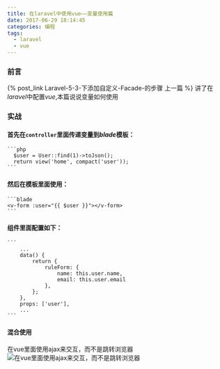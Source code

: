```yaml
---
title: 在laravel中使用vue——变量使用篇
date: 2017-06-29 18:14:45
categories: 编程
tags: 
  - laravel
  - vue
---
```


### 前言
{% post_link Laravel-5-3-下添加自定义-Facade-的步骤 上一篇 %}
 讲了在 *laravel*中配置*vue*,本篇说说变量如何使用
  
### 实战
#### 首先在`controller`里面传递变量到*blade*模板：
    ```php
      $user = User::find(1)->toJson();
      return view('home', compact('user'));
    ```
<!--more-->
#### 然后在模板里面使用：
    ```blade
    <v-form :user="{{ $user }}"></v-form>
    ```
#### 组件里面配置如下：
    ```
        ...
        data() {
            return {
                ruleForm: {
                    name: this.user.name,
                    email: this.user.email
                },
            };
        },
        props: ['user'],
        ...
    ```
    
#### 混合使用
在vue里面使用ajax来交互，而不是跳转浏览器
![在vue里面使用ajax来交互，而不是跳转浏览器](1.png)
